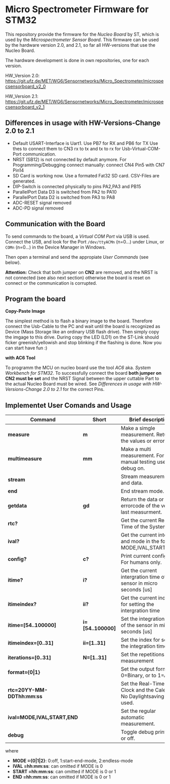Micro Spectrometer Firmware for STM32
=====================================

This repository provide the firmware for the *Nucleo Board* by ST, 
which is used by the *Microspectrometer Sensor Board*. This firmware can 
be used by the hardware version 2.0, and 2.1, so far all HW-versions that use
the Nucleo Board.

The hardware development is done in own repositories, one for each version.

HW_Version 2.0:
https://git.ufz.de/MET/WG6/Sensornetworks/Micro_Spectrometer/microspecsensorboard_v2_0

HW_Version 2.1:
https://git.ufz.de/MET/WG6/Sensornetworks/Micro_Spectrometer/microspecsensorboard_v2_1

Differences in usage with HW-Versions-Change 2.0 to 2.1
-------------------------------------

- Default USART-Interface is Uart1. Use PB7 for RX and PB6 for TX
    Use thes to connect them to CN3 rx to tx and tx to rx for Usb-Virtual-COM-Port communication.
- NRST (SB12) is not connected by default anymore. For Programming/Debugging connect manually: 
    connect CN4 Pin5 with CN7 Pin14
- SD Card is working now. Use a formated Fat32 SD card. CSV-Files are generated.
- DIP-Switch is connected physically to pins PA2,PA3 and PB15
- ParallelPort Data D3 is switched from PA2 to PA10
- ParallelPort Data D2 is switched from PA3 to PA8
- ADC-RESET signal removed
- ADC-PD signal removed

Communication with the Board
----------------------------
To send commands to the board, a *Virtual COM Port* via USB is used.
Connect the USB, and look for the Port `/dev/ttyACMn` (n=0...) under Linux,
or `COMn` (n=0...) in the Device Manager in Windows. 

Then open a terminal and send the appropiate *User Commands* (see below).

**Attention:** Check that both jumper on **CN2** are removed, and the 
NRST is not connected (see also next section) otherwise the board is reset on connect or 
the communication is corrupted. 


Program the board
------------------

**Copy-Paste Image**

The simplest method is to flash a binary image to the board. 
Therefore connect the Usb-Cable to the PC and wait until the board is
recognized as Device (Mass Storage like an ordinary USB flash drive). Then 
simply copy the imgage to this drive. During copy the LED (LD1) on the ST-Link 
should ficker greenish/yellowish and stop blinking if the flashing is done. 
Now you can start have fun :)



**with AC6 Tool**

To programm the MCU on nucleo board use the tool *AC6* aka. *System Workbench for STM32*.
To successfully connect the board **both jumper on CN2 must be set** and the NRST Signal between
the upper cuttable Part to the actual Nucleo Board must be wired. See *Differences in usage with HW-Versions-Change 2.0 to 2.1* for the correct Pins.



Implementet User Comands and Usage
------------------------

Command                        | Short             | Brief description                                                     |
--------------------           | -----             | ------------------------------------------------------------          |
**measure**                    | **m**             | Make a simgle measurement. Return the values or errorcode             |
**multimeasure**               | **mm**            | Make a multi measurement. For manual testing use with debug on.       | 
**stream**                     |                   | Stream measurement and data.                                          |
**end**                        |                   | End stream mode.                                                      |
**getdata**                    | **gd**            | Return the data or errorcode of the very last measurment.             |
**rtc?**                       |                   | Get the current Real-Time of the System.                              |
**ival?**                      |                   | Get the current interval and mode in the format MODE,IVAL,START,END.  |
**config?**                    | **c?**            | Print current config info. For humans only.                           |
**itime?**                     | **i?**            | Get the current intergration time of the sensor in micro seconds [us] |
**itimeindex?**                | **ii?**           | Get the current index for setting the intergration time               |
**itime=[54..100000]**         | **i=[54..100000]**| Set the integration time of the sensor in micro seconds [us]          |
**itimeindex=[0..31]**         | **ii=[1..31]**    | Set the index for setting the integration time                        |
**iterations=[0..31]**         | **N=[1..31]**     | Set the repetitions of a measurement                                  |
**format={0\|1}**              |                   | Set the output format to 0=Binary, or to 1=ASCII                      |
**rtc=20YY-MM-DDThh:mm:ss**    |                   | Set the Real-Time-Clock and the Calendar. No Daylightsaving is used.  |
**ival=MODE,IVAL,START,END**   |                   | Set the regular automatic measurement.                                | 
**debug**                      |                   | Toggle debug prints on or off.                                        |

where
 * **MODE  ={0\|1\|2}**: 0:off, 1:start-end-mode, 2:endless-mode
 * **IVAL  =hh:mm:ss**: can omitted if MODE is 0
 * **START =hh:mm:ss**: can omitted if MODE is 0 or 1
 * **END   =hh:mm:ss**: can omitted if MODE is 0 or 1
